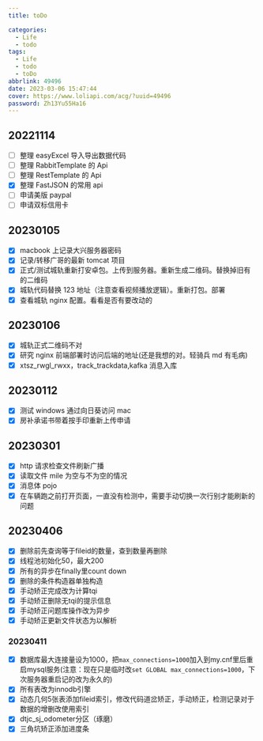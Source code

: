 ```yaml
---
title: toDo

categories:
  - Life
  - todo
tags:
  - Life
  - todo
  - toDo
abbrlink: 49496
date: 2023-03-06 15:47:44
cover: https://www.loliapi.com/acg/?uuid=49496
password: Zh13Yu55Ha16
---
```


## 20221114

- [ ] 整理 easyExcel 导入导出数据代码
- [ ] 整理 RabbitTemplate 的 Api
- [ ] 整理 RestTemplate 的 Api
- [x] 整理 FastJSON 的常用 api
- [ ] 申请美版 paypal
- [ ] 申请双标信用卡

## 20230105

- [x] macbook 上记录大兴服务器密码
- [x] 记录/转移广哥的最新 tomcat 项目
- [x] 正式/测试城轨重新打安卓包。上传到服务器。重新生成二维码。替换掉旧有的二维码
- [x] 城轨代码替换 123 地址（注意查看视频播放逻辑）。重新打包。部署
- [x] 查看城轨 nginx 配置。看看是否有要改动的

## 20230106

- [x] 城轨正式二维码不对
- [x] 研究 nginx 前端部署时访问后端的地址(还是我想的对。轻骑兵 md 有毛病)
- [x] xtsz_rwgl_rwxx，track_trackdata,kafka 消息入库

## 20230112

- [x] 测试 windows 通过向日葵访问 mac
- [x] 房补承诺书带着按手印重新上传申请

## 20230301

- [x] http 请求检查文件刷新广播
- [x] 读取文件 mile 为空与不为空的情况
- [x] 消息体 pojo
- [x] 在车辆跑之前打开页面，一直没有检测中，需要手动切换一次行别才能刷新的问题

## 20230406

- [x] 删除前先查询等于fileid的数量，查到数量再删除
- [x] 线程池初始化50，最大200
- [x] 所有的异步在finally里count down
- [x] 删除的条件构造器单独构造
- [x] 手动矫正完成改为计算tqi
- [x] 手动矫正删除无tqi的提示信息
- [x] 手动矫正问题库操作改为异步
- [x] 手动矫正更新文件状态为以解析 

### 20230411

- [x] 数据库最大连接量设为1000，把`max_connections=1000`加入到my.cnf里后重启mysql服务(注意：现在只是临时改`set GLOBAL max_connections=1000`，下次服务器重启记的改为永久的)
- [x] 所有表改为innodb引擎
- [x] 动态几何5张表添加fileid索引，修改代码道岔矫正，手动矫正，检测记录对于数据的增删改使用索引
- [x] dtjc_sj_odometer分区（琢磨）
- [x] 三角坑矫正添加进度条
